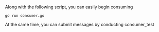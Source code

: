 
Along with the following script, you can easily begin consuming

```shell
go run consumer.go
```

At the same time, you can submit messages by conducting consumer_test
